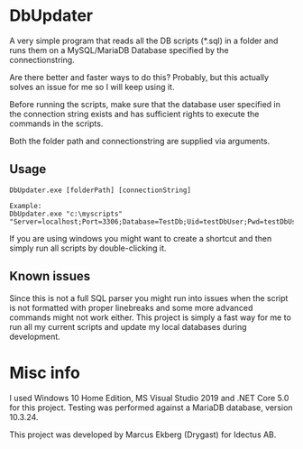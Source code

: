 # DbUpdater

A very simple program that reads all the DB scripts (\*.sql) in a folder and runs them on a MySQL/MariaDB Database specified by the connectionstring.

Are there better and faster ways to do this? Probably, but this actually solves an issue for me so I will keep using it.

Before running the scripts, make sure that the database user specified in the connection string exists and has sufficient rights to execute the commands in the scripts.

Both the folder path and connectionstring are supplied via arguments.

## Usage

    DbUpdater.exe [folderPath] [connectionString]

    Example:
    DbUpdater.exe "c:\myscripts" "Server=localhost;Port=3306;Database=TestDb;Uid=testDbUser;Pwd=testDbUserPassword;"

If you are using windows you might want to create a shortcut and then simply run all scripts by double-clicking it.

## Known issues

Since this is not a full SQL parser you might run into issues when the script is not formatted with proper linebreaks and some more advanced commands might not work either. This project is simply a fast way for me to run all my current scripts and update my local databases during development.

# Misc info

I used Windows 10 Home Edition, MS Visual Studio 2019 and .NET Core 5.0 for this project. Testing was performed against a MariaDB database, version 10.3.24.

This project was developed by Marcus Ekberg (Drygast) for Idectus AB.
